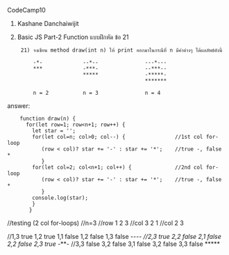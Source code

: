 CodeCamp10  
1. Kashane Danchaiwijit  
2. Basic JS Part-2 Function แบบฝึกหัด  ข้อ 21

        21) จงเขียน method draw(int n) ให้ print ออกมาในกรณีที่ n มีค่าต่างๆ ได้ผลลัพธ์ดังนี้

            -*-             --*--               ---*---
            ***             -***-               --***--
                            *****               -*****-
                                                *******
            
            n = 2           n = 3               n = 4

answer:

        function draw(n) {
          for(let row=1; row<n+1; row++) {
            let star = '';
            for(let col=n; col>0; col--) {                //1st col for-loop
               (row < col)? star += '-' : star += '*';    //true -, false *
               }
            for(let col=2; col<n+1; col++) {              //2nd col for-loop
               (row < col)? star += '-' : star += '*';    //true -, false *
               }
            console.log(star);
            }
           }

//testing (2 col for-loops)
//n=3
//row 1 2 3
//col 3 2 1 //col 2 3


//1,3 true  1,2 true  1,1 false 1,2 false 1,3 false   --*--
//2,3 true  2,2 false 2,1 false 2,2 false 2,3 true    -***-
//3,3 false 3,2 false 3,1 false 3,2 false 3,3 false   *****
